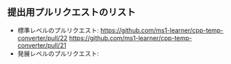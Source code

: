 ## 提出用プルリクエストのリスト

- 標準レベルのプルリクエスト: 
https://github.com/ms1-learner/cpp-temp-converter/pull/22
https://github.com/ms1-learner/cpp-temp-converter/pull/21
- 発展レベルのプルリクエスト: 
